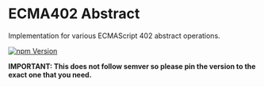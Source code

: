 # ECMA402 Abstract

Implementation for various ECMAScript 402 abstract operations.

[![npm Version](https://img.shields.io/npm/v/@formatjs/ecma402-abstract.svg?style=flat-square)](https://www.npmjs.org/package/@formatjs/ecma402-abstract)

**IMPORTANT: This does not follow semver so please pin the version to the exact one that you need.**
